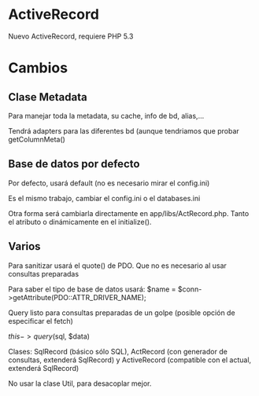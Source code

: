 ActiveRecord
============

Nuevo ActiveRecord, requiere PHP 5.3


Cambios
=======

Clase Metadata
--------------
Para manejar toda la metadata, su cache, info de bd, alias,... 

Tendrá adapters para las diferentes bd (aunque tendriamos que probar getColumnMeta()


Base de datos por defecto
-------------------
Por defecto, usará default (no es necesario mirar el config.ini)

Es el mismo trabajo, cambiar el config.ini o el databases.ini

Otra forma será cambiarla directamente en app/libs/ActRecord.php. Tanto el atributo o dinámicamente en el initialize().

Varios
------
Para sanitizar usará el quote() de PDO. Que no es necesario al usar consultas preparadas

Para saber el tipo de base de datos usará: $name = $conn->getAttribute(PDO::ATTR_DRIVER_NAME);

Query listo para consultas preparadas  de un golpe (posible opción de especificar el fetch)

$this->query($sql, $data)

Clases: SqlRecord (básico sólo SQL), ActRecord (con generador de consultas, extenderá SqlRecord) y ActiveRecord (compatible con el actual, extenderá SqlRecord)

No usar la clase Util, para desacoplar mejor.


